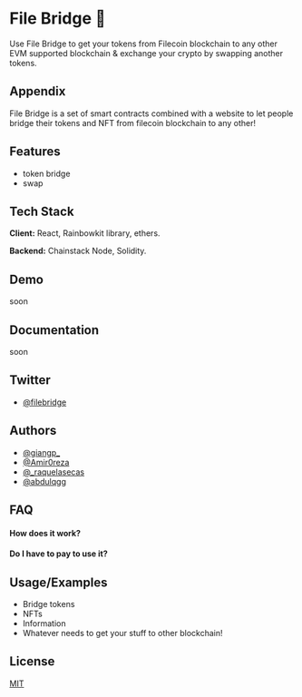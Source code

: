 
# File Bridge 🌉

Use File Bridge to get your tokens from Filecoin blockchain to any other EVM supported blockchain & exchange your crypto by swapping another tokens.

## Appendix

File Bridge is a set of smart contracts combined with a website to let people bridge their tokens and NFT from filecoin blockchain to any other!

## Features

- token bridge
- swap

## Tech Stack

**Client:** React, Rainbowkit library, ethers.

**Backend:** Chainstack Node, Solidity.
    
## Demo

soon

## Documentation

soon

## Twitter

- [@filebridge](https://twitter.com/filebridge)

## Authors

- [@giangp_](https://twitter.com/giangp_)
- [@Amir0reza](https://twitter.com/Amirreza_888)
- [@_raquelasecas](https://twitter.com/_raquelasecas)
- [@abdulqgg](https://twitter.com/abdulqgg)

## FAQ

#### How does it work?


#### Do I have to pay to use it?



## Usage/Examples

- Bridge tokens
- NFTs
- Information
- Whatever needs to get your stuff to other blockchain!

## License

[MIT](https://choosealicense.com/licenses/mit/)

